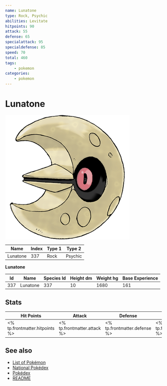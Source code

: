 ```yaml
---
name: Lunatone
type: Rock, Psychic
abilities: Levitate
hitpoints: 90
attack: 55
defense: 65
specialattack: 95
specialdefense: 85
speed: 70
total: 460
tags:
    - pokemon
categories:
    - pokemon
---
```


# Lunatone


![Lunatone](images/337.png)

| **Name** | **Index** | **Type 1** | **Type 2** |
|----|----|----|----|
| Lunatone | 337 | Rock | Psychic  |

**Lunatone** 




| **Id** | **Name** | **Species Id** | **Height dm** | **Weight hg** | **Base Experience** |
|--------|----------|----------------|------------|------------|---------------------|
| 337 | Lunatone | 337 | 10 | 1680 | 161 |



## Stats

| **Hit Points** | **Attack** | **Defense** | **Special Attack** | **Special Defense** | **Speed** | **Total** |
|----------------|------------|-------------|--------------------|---------------------|-----------|-----------|
| <% tp.frontmatter.hitpoints %> | <% tp.frontmatter.attack %> | <% tp.frontmatter.defense %> | <% tp.frontmatter.specialattack %> | <% tp.frontmatter.specialdefense %> | <% tp.frontmatter.speed %> | <% tp.frontmatter.total %> |

## See also

- [List of Pokémon](../pokemon.md)
- [National Pokédex](../national_pokedex.md)
- [Pokédex](../pokedex.md)
- [README](../README.md)
